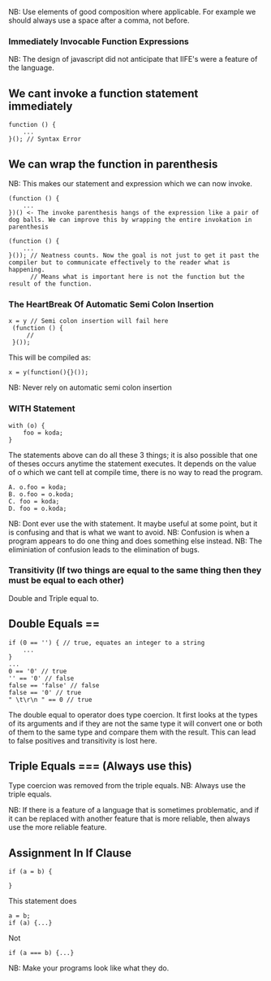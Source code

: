 NB: Use elements of good composition where applicable. For example we should always use a space after a comma, not before.

### Immediately Invocable Function Expressions
NB: The design of javascript did not anticipate that IIFE's were a feature of the language.

## We cant invoke a function statement immediately
```
function () {
    ...
}(); // Syntax Error
```

## We can wrap the function in parenthesis
NB: This makes our statement and expression which we can now invoke.
```
(function () {
    ...
})() <- The invoke parenthesis hangs of the expression like a pair of dog balls. We can improve this by wrapping the entire invokation in parenthesis
```

```
(function () {
    ...
}()); // Neatness counts. Now the goal is not just to get it past the compiler but to communicate effectively to the reader what is happening.
      // Means what is important here is not the function but the result of the function.
```


### The HeartBreak Of Automatic Semi Colon Insertion
```
x = y // Semi colon insertion will fail here
 (function () {
     //
 }());
```

This will be compiled as:
```
x = y(function(){}());
```

NB: Never rely on automatic semi colon insertion


### WITH Statement

```
with (o) {
    foo = koda;
}
```

The statements above can do all these 3 things; it is also possible that one of theses occurs anytime the statement executes. 
It depends on the value of o which we cant tell at compile time, there is no way to read the program. 
```
A. o.foo = koda;
B. o.foo = o.koda;
C. foo = koda;
D. foo = o.koda;
```

NB: Dont ever use the with statement. It maybe useful at some point, but it is confusing and that is what we want to avoid.
NB: Confusion is when a program appears to do one thing and does something else instead.
NB: The eliminiation of confusion leads to the elimination of bugs.

### Transitivity (If two things are equal to the same thing then they must be equal to each other)
Double and Triple equal to. 

## Double Equals ==
```
if (0 == '') { // true, equates an integer to a string
    ...
}
...
0 == '0' // true
'' == '0' // false 
false == 'false' // false
false == '0' // true 
" \t\r\n " == 0 // true
```
The double equal to operator does type coercion. It first looks at the types of its arguments and if they are not the same type
it will convert one or both of them to the same type and compare them with the result. This can lead to false positives and transitivity is lost here.

## Triple Equals === (Always use this)
Type coercion was removed from the triple equals. 
NB: Always use the triple equals.

NB: If there is a feature of a language that is sometimes problematic, and if it can be replaced with another feature that is more reliable,
then always use the more reliable feature.

## Assignment In If Clause
```
if (a = b) {

}
```
This statement does 
```
a = b;
if (a) {...}
```

Not

```
if (a === b) {...}
```

NB: Make your programs look like what they do.